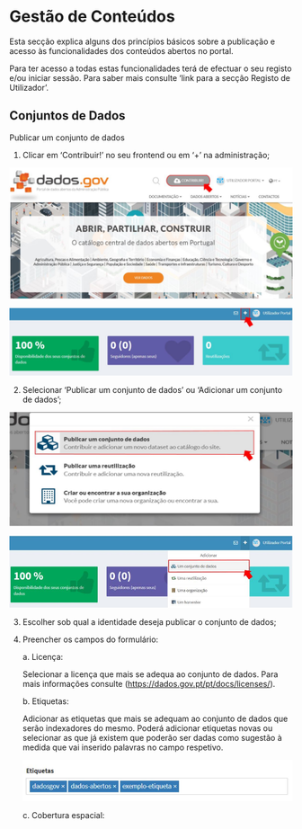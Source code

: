 # Gestão de Conteúdos

Esta secção explica alguns dos princípios básicos sobre a publicação e acesso às funcionalidades dos conteúdos abertos no portal.

Para ter acesso a todas estas funcionalidades terá de efectuar o seu registo e/ou iniciar sessão. Para saber mais consulte ‘link para a secção Registo de Utilizador’.

## Conjuntos de Dados 

Publicar um conjunto de dados

1. Clicar em ‘Contribuir!’ no seu frontend ou em ‘+’ na administração;

![Contribuir](screenshots/contribuir.JPG)

![Mais(Contribuir)](screenshots/plus.JPG)

2.	Selecionar ‘Publicar um conjunto de dados’ ou ‘Adicionar um conjunto de dados’;

![Publicar conjuntos de dados - frontend](screenshots/datasetcont.JPG)

![Adicionar conjuntos de dados - backtend](screenshots/plusdataset.JPG)

3.	Escolher sob qual a identidade deseja publicar o conjunto de dados;

4.	Preencher os campos do formulário:

    a. Licença: 
    
    Selecionar a licença que mais se adequa ao conjunto de dados. Para mais informações consulte     (https://dados.gov.pt/pt/docs/licenses/).
    
    b. Etiquetas:
    
    Adicionar as etiquetas que mais se adequam ao conjunto de dados que serão indexadores do mesmo. Poderá adicionar etiquetas novas ou         selecionar as que já existem que poderão ser dadas como sugestão à medida que vai inserido palavras no campo respetivo.
    
    ![Adicionar etiquetas](screenshots/etiquetas.JPG)
    
    c. Cobertura espacial:
    
    
    
